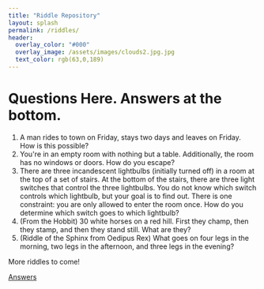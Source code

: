 ```yaml
---
title: "Riddle Repository"
layout: splash
permalink: /riddles/
header:
  overlay_color: "#000"
  overlay_image: /assets/images/clouds2.jpg.jpg
  text_color: rgb(63,0,189)
---
```


# Questions Here. Answers at the bottom.
1. A man rides to town on Friday, stays two days and leaves on Friday. How is this possible?
2. You're in an empty room with nothing but a table. Additionally, the room has no windows or doors. How do you escape?
3. There are three incandescent lightbulbs (initially turned off) in a room at the top of a set of stairs. At the bottom of the stairs, there are three light switches that control the three lightbulbs. You do not know which switch controls which lightbulb, but your goal is to find out. There is one constraint: you are only allowed to enter the room once. How do you determine which switch goes to which lightbulb?  
4. (From the Hobbit) 30 white horses on a red hill. First they champ, then they stamp, and then they stand still. What are they?
5. (Riddle of the Sphinx from Oedipus Rex) What goes on four legs in the morning, two legs in the afternoon, and three legs in the evening?


More riddles to come!

[Answers](/riddle_answers.md)

